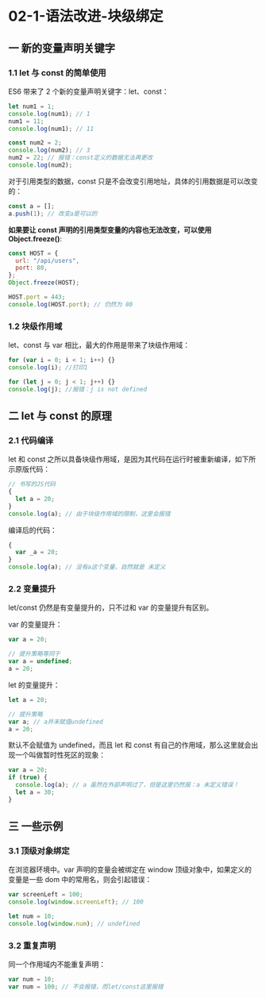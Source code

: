 # 02-1-语法改进-块级绑定

## 一 新的变量声明关键字

### 1.1 let 与 const 的简单使用

ES6 带来了 2 个新的变量声明关键字：let、const：

```js
let num1 = 1;
console.log(num1); // 1
num1 = 11;
console.log(num1); // 11

const num2 = 2;
console.log(num2); // 3
num2 = 22; // 报错：const定义的数据无法再更改
console.log(num2);
```

对于引用类型的数据，const 只是不会改变引用地址，具体的引用数据是可以改变的：

```js
const a = [];
a.push(1); // 改变a是可以的
```

**如果要让 const 声明的引用类型变量的内容也无法改变，可以使用 Object.freeze()**:

```js
const HOST = {
  url: "/api/users",
  port: 80,
};
Object.freeze(HOST);

HOST.port = 443;
console.log(HOST.port); // 仍然为 80
```

### 1.2 块级作用域

let、const 与 var 相比，最大的作用是带来了块级作用域：

```js
for (var i = 0; i < 1; i++) {}
console.log(i); //打印1

for (let j = 0; j < 1; j++) {}
console.log(j); //报错：j is not defined
```

## 二 let 与 const 的原理

### 2.1 代码编译

let 和 const 之所以具备块级作用域，是因为其代码在运行时被重新编译，如下所示原版代码：

```js
// 书写的JS代码
{
  let a = 20;
}
console.log(a); // 由于块级作用域的限制，这里会报错
```

编译后的代码：

```js
{
  var _a = 20;
}
console.log(a); // 没有a这个变量，自然就是 未定义
```

### 2.2 变量提升

let/const 仍然是有变量提升的，只不过和 var 的变量提升有区别。

var 的变量提升：

```js
var a = 20;

// 提升策略等同于
var a = undefined;
a = 20;
```

let 的变量提升：

```js
let a = 20;

// 提升策略
var a; // a并未赋值undefined
a = 20;
```

默认不会赋值为 undefined，而且 let 和 const 有自己的作用域，那么这里就会出现一个叫做暂时性死区的现象：

```js
var a = 20;
if (true) {
  console.log(a); // a 虽然在外部声明过了，但是这里仍然报：a 未定义错误！
  let a = 30;
}
```

## 三 一些示例

### 3.1 顶级对象绑定

在浏览器环境中。var 声明的变量会被绑定在 window 顶级对象中，如果定义的变量是一些 dom 中的常用名，则会引起错误：

```js
var screenLeft = 100;
console.log(window.screenLeft); // 100

let num = 10;
console.log(window.num); // undefined
```

### 3.2 重复声明

同一个作用域内不能重复声明：

```js
var num = 10;
var num = 100; // 不会报错，而let/const这里报错
```
